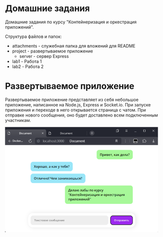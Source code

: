 # Домашние задания
Домашние задания по курсу "Контейнеризация и оркестрация приложений".

Структура файлов и папок:
- attachments - служебная папка для вложений для README
- project - развертываемое приложение
  - server - сервер Express
- lab1 - Работа 1
- lab2 - Работа 2

# Развертываемое приложение

Развертываемое приложение представляет из себя небольшое приложение, написанное на Node.js, Express и Socket.io. При запуске приложения и переходе в него открывается страница с чатом. При отправке нового сообщения, оно будет доставлено всем подключенным участникам.

![alt text](attachments/image.png)
